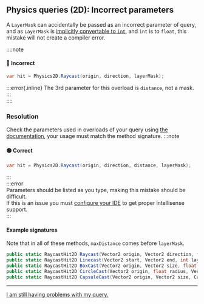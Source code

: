 ## Physics queries (2D): Incorrect parameters
A `LayerMask` can accidentally be passed as an incorrect parameter of query, and as `LayerMask` is [implicitly convertable to `int`](https://github.com/Unity-Technologies/UnityCsReference/blob/e7d9de5f09767c3320b6dab51bc2c2dc90447786/Runtime/Export/Scripting/LayerMask.bindings.cs#L21), and `int` is to `float`, this mistake will not create a compiler error.

::::note
#### 🔴 Incorrect
```csharp
var hit = Physics2D.Raycast(origin, direction, layerMask);
```

:::error{.inline}
The 3rd parameter for this overload is `distance`, not a mask.
:::  
::::

### Resolution
Check the parameters used in overloads of your query using [the documentation](https://docs.unity3d.com/ScriptReference/Physics2D.html), your usage must match the method signature.
:::note
#### 🟢 Correct
```csharp
var hit = Physics2D.Raycast(origin, direction, distance, layerMask);
```
:::  
:::error  
Parameters should be listed as you type, making this mistake should be difficult.  
If this is an issue you must [configure your IDE](../IDE%20Configuration.md) to get proper intellisense support.  
:::

#### Example signatures
Note that in all of these methods, `maxDistance` comes before `layerMask`.
```csharp
public static RaycastHit2D Raycast(Vector2 origin, Vector2 direction, float distance = Mathf.Infinity, int layerMask = DefaultRaycastLayers, float minDepth = -Mathf.Infinity, float maxDepth = Mathf.Infinity);
public static RaycastHit2D Linecast(Vector2 start, Vector2 end, int layerMask = DefaultRaycastLayers, float minDepth = -Mathf.Infinity, float maxDepth = Mathf.Infinity);
public static RaycastHit2D BoxCast(Vector2 origin, Vector2 size, float angle, Vector2 direction, float distance = Mathf.Infinity, int layerMask = Physics2D.AllLayers, float minDepth = -Mathf.Infinity, float maxDepth = Mathf.Infinity);
public static RaycastHit2D CircleCast(Vector2 origin, float radius, Vector2 direction, float distance = Mathf.Infinity, int layerMask = DefaultRaycastLayers, float minDepth = -Mathf.Infinity, float maxDepth = Mathf.Infinity);
public static RaycastHit2D CapsuleCast(Vector2 origin, Vector2 size, CapsuleDirection2D capsuleDirection, float angle, Vector2 direction, float distance = Mathf.Infinity, int layerMask = DefaultRaycastLayers, float minDepth = -Mathf.Infinity, float maxDepth = Mathf.Infinity);
```

---

[I am still having problems with my query.](Physics%20Queries%202D.md)